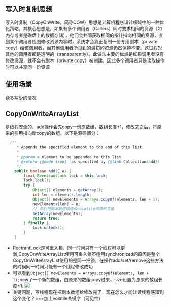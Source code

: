 ## 写入时复制思想
写入时复制（CopyOnWrite，简称COW）思想是计算机程序设计领域中的一种优化策略。其核心思想是，如果有多个调用者（Callers）同时要求相同的资源（如内存或者是磁盘上的数据存储），他们会共同获取相同的指针指向相同的资源，直到某个调用者视图修改资源内容时，系统才会真正复制一份专用副本（private copy）给该调用者，而其他调用者所见到的最初的资源仍然保持不变。这过程对其他的调用者都是透明的（transparently）。此做法主要的优点是如果调用者没有修改资源，就不会有副本（private copy）被创建，因此多个调用者只是读取操作时可以共享同一份资源
## 使用场景
读多写少的情况
## CopyOnWriteArrayList
是线程安全的，add操作会先copy一份原数组，数组长度+1，修改完之后，将原来的引用指向新copy的数组。以下是源码部分：
```java
  /**
     * Appends the specified element to the end of this list.
     *
     * @param e element to be appended to this list
     * @return {@code true} (as specified by {@link Collection#add})
     */
    public boolean add(E e) {
        final ReentrantLock lock = this.lock;
        lock.lock();
        try {
            Object[] elements = getArray();
            int len = elements.length;
            Object[] newElements = Arrays.copyOf(elements, len + 1);
            newElements[len] = e;
            // 然后把副本数组赋值给volatile修饰的变量
            setArray(newElements);
            return true;
        } finally {
            lock.unlock();
        }
    }
```
- ReetrantLock是[可重入锁](../../多线程/Java锁.md)，同一时间只有一个线程可以更新,CopyOnWriteArrayList使用可重入锁不适用synchronized的原因是整个CopyOnWriteArrayList使用的是同一把锁，在操作add/set/remove这些方法的时候同一时间只能有一个线程修改成功
- 可以看到`Object[] newElements = Arrays.copyOf(elements, len + 1);`new了一个新的数组，由原来的数组copy过来，size设置为原来的数组长度+1.
![](https://llhyoudao.oss-cn-shenzhen.aliyuncs.com/%E6%9C%89%E9%81%93%E4%BA%91/%E5%9B%BE%E5%83%8F_2021-01-29_153603.png)
- 关键问题，写线程现在把副本数组给修改完了，现在怎么才能让读线程感知到这个变化？===加上volatile关键字（可见性）


